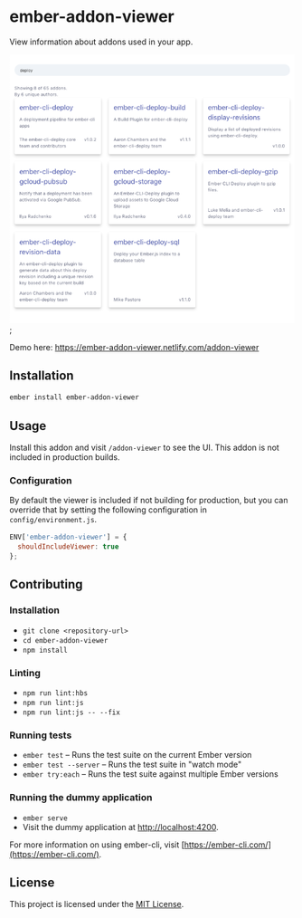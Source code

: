 ember-addon-viewer
==================

View information about addons used in your app.

![Screenshot of demo](screenshot.png);

Demo here: https://ember-addon-viewer.netlify.com/addon-viewer

Installation
------------

```sh
ember install ember-addon-viewer
```

Usage
-----

Install this addon and visit `/addon-viewer` to see the UI.
This addon is not included in production builds.

### Configuration

By default the viewer is included if not building for production, but you
can override that by setting the following configuration in `config/environment.js`.

```js
ENV['ember-addon-viewer'] = {
  shouldIncludeViewer: true
};
```



Contributing
------------

### Installation

* `git clone <repository-url>`
* `cd ember-addon-viewer`
* `npm install`

### Linting

* `npm run lint:hbs`
* `npm run lint:js`
* `npm run lint:js -- --fix`

### Running tests

* `ember test` – Runs the test suite on the current Ember version
* `ember test --server` – Runs the test suite in "watch mode"
* `ember try:each` – Runs the test suite against multiple Ember versions

### Running the dummy application

* `ember serve`
* Visit the dummy application at [http://localhost:4200](http://localhost:4200).

For more information on using ember-cli, visit [https://ember-cli.com/](https://ember-cli.com/).

License
------------------------------------------------------------------------------

This project is licensed under the [MIT License](LICENSE.md).

